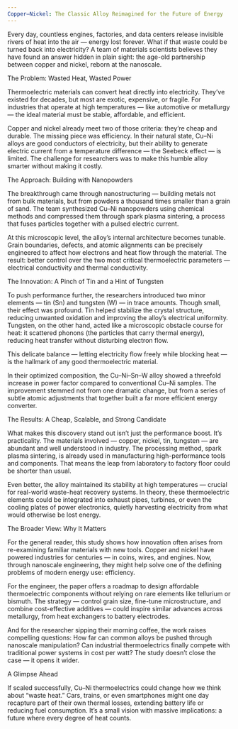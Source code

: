 ```yaml
---
Copper–Nickel: The Classic Alloy Reimagined for the Future of Energy
---
```

Every day, countless engines, factories, and data centers release invisible rivers of heat into the air — energy lost forever. What if that waste could be turned back into electricity? A team of materials scientists believes they have found an answer hidden in plain sight: the age-old partnership between copper and nickel, reborn at the nanoscale.

The Problem: Wasted Heat, Wasted Power

Thermoelectric materials can convert heat directly into electricity. They’ve existed for decades, but most are exotic, expensive, or fragile. For industries that operate at high temperatures — like automotive or metallurgy — the ideal material must be stable, affordable, and efficient.

Copper and nickel already meet two of those criteria: they’re cheap and durable. The missing piece was efficiency. In their natural state, Cu–Ni alloys are good conductors of electricity, but their ability to generate electric current from a temperature difference — the Seebeck effect — is limited. The challenge for researchers was to make this humble alloy smarter without making it costly.

The Approach: Building with Nanopowders

The breakthrough came through nanostructuring — building metals not from bulk materials, but from powders a thousand times smaller than a grain of sand. The team synthesized Cu–Ni nanopowders using chemical methods and compressed them through spark plasma sintering, a process that fuses particles together with a pulsed electric current.

At this microscopic level, the alloy’s internal architecture becomes tunable. Grain boundaries, defects, and atomic alignments can be precisely engineered to affect how electrons and heat flow through the material. The result: better control over the two most critical thermoelectric parameters — electrical conductivity and thermal conductivity.

The Innovation: A Pinch of Tin and a Hint of Tungsten

To push performance further, the researchers introduced two minor elements — tin (Sn) and tungsten (W) — in trace amounts. Though small, their effect was profound. Tin helped stabilize the crystal structure, reducing unwanted oxidation and improving the alloy’s electrical uniformity. Tungsten, on the other hand, acted like a microscopic obstacle course for heat: it scattered phonons (the particles that carry thermal energy), reducing heat transfer without disturbing electron flow.

This delicate balance — letting electricity flow freely while blocking heat — is the hallmark of any good thermoelectric material.

In their optimized composition, the Cu–Ni–Sn–W alloy showed a threefold increase in power factor compared to conventional Cu–Ni samples. The improvement stemmed not from one dramatic change, but from a series of subtle atomic adjustments that together built a far more efficient energy converter.

The Results: A Cheap, Scalable, and Strong Candidate

What makes this discovery stand out isn’t just the performance boost. It’s practicality. The materials involved — copper, nickel, tin, tungsten — are abundant and well understood in industry. The processing method, spark plasma sintering, is already used in manufacturing high-performance tools and components. That means the leap from laboratory to factory floor could be shorter than usual.

Even better, the alloy maintained its stability at high temperatures — crucial for real-world waste-heat recovery systems. In theory, these thermoelectric elements could be integrated into exhaust pipes, turbines, or even the cooling plates of power electronics, quietly harvesting electricity from what would otherwise be lost energy.

The Broader View: Why It Matters

For the general reader, this study shows how innovation often arises from re-examining familiar materials with new tools. Copper and nickel have powered industries for centuries — in coins, wires, and engines. Now, through nanoscale engineering, they might help solve one of the defining problems of modern energy use: efficiency.

For the engineer, the paper offers a roadmap to design affordable thermoelectric components without relying on rare elements like tellurium or bismuth. The strategy — control grain size, fine-tune microstructure, and combine cost-effective additives — could inspire similar advances across metallurgy, from heat exchangers to battery electrodes.

And for the researcher sipping their morning coffee, the work raises compelling questions: How far can common alloys be pushed through nanoscale manipulation? Can industrial thermoelectrics finally compete with traditional power systems in cost per watt? The study doesn’t close the case — it opens it wider.

A Glimpse Ahead

If scaled successfully, Cu–Ni thermoelectrics could change how we think about “waste heat.” Cars, trains, or even smartphones might one day recapture part of their own thermal losses, extending battery life or reducing fuel consumption. It’s a small vision with massive implications: a future where every degree of heat counts.
